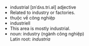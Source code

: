 - industrial	[ɪnˈdʌs.tri.əl]	adjective	
- Related to industry or factories.
- thuộc về công nghiệp
- industriell
- This area is mostly industrial.
- noun: industry (ngành công nghiệp)	
Latin root: *industria*
